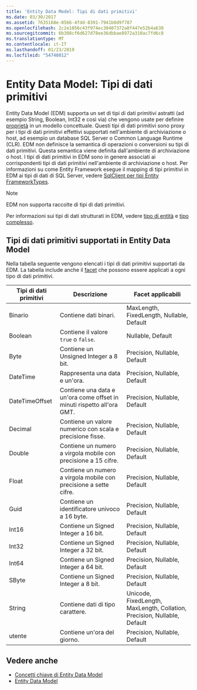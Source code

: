 ```yaml
---
title: 'Entity Data Model: Tipi di dati primitivi'
ms.date: 03/30/2017
ms.assetid: 7635168e-0566-4fdd-8391-7941b0d9f787
ms.openlocfilehash: 2c2e1056c43f974ec38407372a8f447e52b4a630
ms.sourcegitcommit: 6b308cf6d627d78ee36dbbae8972a310ac7fd6c8
ms.translationtype: MT
ms.contentlocale: it-IT
ms.lasthandoff: 01/23/2019
ms.locfileid: "54748012"
---
```

# <a name="entity-data-model-primitive-data-types"></a>Entity Data Model: Tipi di dati primitivi
Entity Data Model (EDM) supporta un set di tipi di dati primitivi astratti (ad esempio String, Boolean, Int32 e così via) che vengono usate per definire [proprietà](../../../../docs/framework/data/adonet/property.md) in un modello concettuale. Questi tipi di dati primitivi sono proxy per i tipi di dati primitivi effettivi supportati nell'ambiente di archiviazione o host, ad esempio un database SQL Server o Common Language Runtime (CLR). EDM non definisce la semantica di operazioni o conversioni su tipi di dati primitivi. Questa semantica viene definita dall'ambiente di archiviazione o host. I tipi di dati primitivi in EDM sono in genere associati ai corrispondenti tipi di dati primitivi nell'ambiente di archiviazione o host. Per informazioni su come Entity Framework esegue il mapping di tipi primitivi in EDM ai tipi di dati di SQL Server, vedere [SqlClient per tipi Entity FrameworkTypes](../../../../docs/framework/data/adonet/ef/sqlclient-for-ef-types.md).  
  
> [!NOTE]
>  EDM non supporta raccolte di tipi di dati primitivi.  
  
 Per informazioni sui tipi di dati strutturati in EDM, vedere [tipo di entità](../../../../docs/framework/data/adonet/entity-type.md) e [tipo complesso](../../../../docs/framework/data/adonet/complex-type.md).  
  
## <a name="primitive-data-types-supported-in-the-entity-data-model"></a>Tipi di dati primitivi supportati in Entity Data Model  
 Nella tabella seguente vengono elencati i tipi di dati primitivi supportati da EDM. La tabella include anche il [facet](../../../../docs/framework/data/adonet/facet.md) che possono essere applicati a ogni tipo di dati primitivi.  
  
|Tipi di dati primitivi|Descrizione|Facet applicabili|  
|-------------------------|-----------------|-----------------------|  
|Binario|Contiene dati binari.|MaxLength, FixedLength, Nullable, Default|  
|Boolean|Contiene il valore `true` o `false`.|Nullable, Default|  
|Byte|Contiene un Unsigned Integer a 8 bit.|Precision, Nullable, Default|  
|DateTime|Rappresenta una data e un'ora.|Precision, Nullable, Default|  
|DateTimeOffset|Contiene una data e un'ora come offset in minuti rispetto all'ora GMT.|Precision, Nullable, Default|  
|Decimal|Contiene un valore numerico con scala e precisione fisse.|Precision, Nullable, Default|  
|Double|Contiene un numero a virgola mobile con precisione a 15 cifre.|Precision, Nullable, Default|  
|Float|Contiene un numero a virgola mobile con precisione a sette cifre.|Precision, Nullable, Default|  
|Guid|Contiene un identificatore univoco a 16 byte.|Precision, Nullable, Default|  
|Int16|Contiene un Signed Integer a 16 bit.|Precision, Nullable, Default|  
|Int32|Contiene un Signed Integer a 32 bit.|Precision, Nullable, Default|  
|Int64|Contiene un Signed Integer a 64 bit.|Precision, Nullable, Default|  
|SByte|Contiene un Signed Integer a 8 bit.|Precision, Nullable, Default|  
|String|Contiene dati di tipo carattere.|Unicode, FixedLength, MaxLength, Collation, Precision, Nullable, Default|  
|utente|Contiene un'ora del giorno.|Precision, Nullable, Default|  
  
## <a name="see-also"></a>Vedere anche
- [Concetti chiave di Entity Data Model](../../../../docs/framework/data/adonet/entity-data-model-key-concepts.md)
- [Entity Data Model](../../../../docs/framework/data/adonet/entity-data-model.md)
